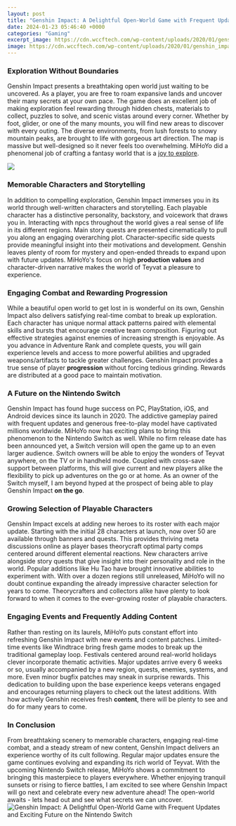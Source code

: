 ```yaml
---
layout: post
title: "Genshin Impact: A Delightful Open-World Game with Frequent Updates and Exciting Future on the Nintendo Switch"
date: 2024-01-23 05:46:40 +0000
categories: "Gaming"
excerpt_image: https://cdn.wccftech.com/wp-content/uploads/2020/01/genshin_impact.jpg
image: https://cdn.wccftech.com/wp-content/uploads/2020/01/genshin_impact.jpg
---
```


### Exploration Without Boundaries
Genshin Impact presents a breathtaking open world just waiting to be uncovered. As a player, you are free to roam expansive lands and uncover their many secrets at your own pace. The game does an excellent job of making exploration feel rewarding through hidden chests, materials to collect, puzzles to solve, and scenic vistas around every corner. Whether by foot, glider, or one of the many mounts, you will find new areas to discover with every outing. The diverse environments, from lush forests to snowy mountain peaks, are brought to life with gorgeous art direction. The map is massive but well-designed so it never feels too overwhelming. MiHoYo did a phenomenal job of crafting a fantasy world that is a [joy to explore](https://store.fi.io.vn/chihuahua-dog-lover-mom-dad-funny-gift-idea3505-t-shirt).

![](https://mmoculture.com/wp-content/uploads/2020/01/Genshin-Impact-image-850x420.png)
### Memorable Characters and Storytelling  
In addition to compelling exploration, Genshin Impact immerses you in its world through well-written characters and storytelling. Each playable character has a distinctive personality, backstory, and voicework that draws you in. Interacting with npcs throughout the world gives a real sense of life in its different regions. Main story quests are presented cinematically to pull you along an engaging overarching plot. Character-specific side quests provide meaningful insight into their motivations and development. Genshin leaves plenty of room for mystery and open-ended threads to expand upon with future updates. MiHoYo's focus on high **production values** and character-driven narrative makes the world of Teyvat a pleasure to experience.
### Engaging Combat and Rewarding Progression
While a beautiful open world to get lost in is wonderful on its own, Genshin Impact also delivers satisfying real-time combat to break up exploration. Each character has unique normal attack patterns paired with elemental skills and bursts that encourage creative team composition. Figuring out effective strategies against enemies of increasing strength is enjoyable. As you advance in Adventure Rank and complete quests, you will gain experience levels and access to more powerful abilities and upgraded weapons/artifacts to tackle greater challenges. Genshin Impact provides a true sense of player **progression** without forcing tedious grinding. Rewards are distributed at a good pace to maintain motivation.
### A Future on the Nintendo Switch  
Genshin Impact has found huge success on PC, PlayStation, iOS, and Android devices since its launch in 2020. The addictive gameplay paired with frequent updates and generous free-to-play model have captivated millions worldwide. MiHoYo now has exciting plans to bring this phenomenon to the Nintendo Switch as well. While no firm release date has been announced yet, a Switch version will open the game up to an even larger audience. Switch owners will be able to enjoy the wonders of Teyvat anywhere, on the TV or in handheld mode. Coupled with cross-save support between platforms, this will give current and new players alike the flexibility to pick up adventures on the go or at home. As an owner of the Switch myself, I am beyond hyped at the prospect of being able to play Genshin Impact **on the go**.
### Growing Selection of Playable Characters
Genshin Impact excels at adding new heroes to its roster with each major update. Starting with the initial 28 characters at launch, now over 50 are available through banners and quests. This provides thriving meta discussions online as player bases theorycraft optimal party comps centered around different elemental reactions. New characters arrive alongside story quests that give insight into their personality and role in the world. Popular additions like Hu Tao have brought innovative abilities to experiment with. With over a dozen regions still unreleased, MiHoYo will no doubt continue expanding the already impressive character selection for years to come. Theorycrafters and collectors alike have plenty to look forward to when it comes to the ever-growing roster of playable characters.
### Engaging Events and Frequently Adding Content  
Rather than resting on its laurels, MiHoYo puts constant effort into refreshing Genshin Impact with new events and content patches. Limited-time events like Windtrace bring fresh game modes to break up the traditional gameplay loop. Festivals centered around real-world holidays clever incorporate thematic activities. Major updates arrive every 6 weeks or so, usually accompanied by a new region, quests, enemies, systems, and more. Even minor bugfix patches may sneak in surprise rewards. This dedication to building upon the base experience keeps veterans engaged and encourages returning players to check out the latest additions. With how actively Genshin receives fresh **content**, there will be plenty to see and do for many years to come.
### In Conclusion
From breathtaking scenery to memorable characters, engaging real-time combat, and a steady stream of new content, Genshin Impact delivers an experience worthy of its cult following. Regular major updates ensure the game continues evolving and expanding its rich world of Teyvat. With the upcoming Nintendo Switch release, MiHoYo shows a commitment to bringing this masterpiece to players everywhere. Whether enjoying tranquil sunsets or rising to fierce battles, I am excited to see where Genshin Impact will go next and celebrate every new adventure ahead! The open-world awaits - lets head out and see what secrets we can uncover.
![Genshin Impact: A Delightful Open-World Game with Frequent Updates and Exciting Future on the Nintendo Switch](https://cdn.wccftech.com/wp-content/uploads/2020/01/genshin_impact.jpg)